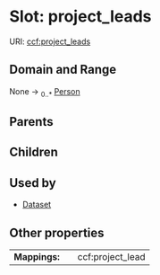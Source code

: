 
# Slot: project_leads




URI: [ccf:project_leads](http://purl.org/ccf/project_leads)


## Domain and Range

None &#8594;  <sub>0..\*</sub> [Person](Person.md)

## Parents


## Children


## Used by

 * [Dataset](Dataset.md)

## Other properties

|  |  |  |
| --- | --- | --- |
| **Mappings:** | | ccf:project_lead |

